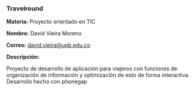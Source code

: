 ### Travelround

**Materia:** Proyecto orientado en TIC

**Nombre:** David Vieira Moreno

**Correo:** david.vieira@upb.edu.co

**Descripción:** 

Proyecto de desarrollo de aplicación para viajeros con funciones de
organización de información y optimización de esto de forma interactiva.
Desarrollo hecho con phonegap


